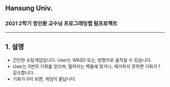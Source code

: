 ## Hansung Univ.
### 2021 2학기 정인환 교수님 프로그래밍랩 텀프로젝트
------------
## 1. 설명
+ 간단한 슈팅게임입니다. User는 WASD 또는, 방향키로 움직일 수 있습니다.
+ User는 5번의 기회를 얻으며, 떨어지는 벽돌에 맞거나, 제거하지 못하면 기회가 1 감소합니다.
+ 기회가 0이 되면, 게임이 끝납니다.
